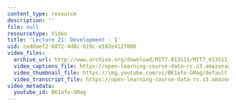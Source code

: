 ```yaml
---
content_type: resource
description: ''
file: null
resourcetype: Video
title: 'Lecture 21: Development - 1'
uid: ce4daef2-6072-4d8c-b19c-e182e412f800
video_files:
  archive_url: http://www.archive.org/download/MIT7.013S11/MIT7_013S11_lec21_300k.mp4
  video_captions_file: https://open-learning-course-data-rc.s3.amazonaws.com/7-013-introductory-biology-spring-2013/b31d5d077ac4545b95134f9a2b6d0794_BK1afo-GMag.vtt
  video_thumbnail_file: https://img.youtube.com/vi/BK1afo-GMag/default.jpg
  video_transcript_file: https://open-learning-course-data-rc.s3.amazonaws.com/7-013-introductory-biology-spring-2013/0d82fc0e2344d6e0f5c3c44314c413ec_BK1afo-GMag.pdf
video_metadata:
  youtube_id: BK1afo-GMag
---
```

